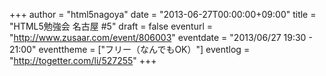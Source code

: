 +++
author = "html5nagoya"
date = "2013-06-27T00:00:00+09:00"
title = "HTML5勉強会 名古屋 #5"
draft = false
eventurl = "http://www.zusaar.com/event/806003"
eventdate = "2013/06/27 19:30 - 21:00"
eventtheme = ["フリー（なんでもOK）"]
eventlog = "http://togetter.com/li/527255"
+++
